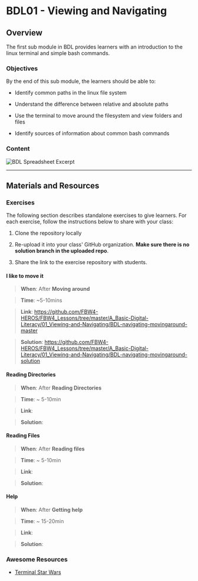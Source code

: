 # BDL01 - Viewing and Navigating

  

## Overview

  

The first sub module in BDL provides learners with an introduction to the linux terminal and simple bash commands.

  

### Objectives

  

By the end of this sub module, the learners should be able to:

  

- Identify common paths in the linux file system

- Understand the difference between relative and absolute paths

- Use the terminal to move around the filesystem and view folders and files

- Identify sources of information about common bash commands

  

### Content

  

![BDL Spreadsheet Excerpt](http://spreadshot.io/api/capture?id=2PACX-1vRmbQwSykUGZ0ft5T7p6_eAwOaQk-fAe2Jrq_D-7hILIa1eH-9W-7xMCbh5c92uXbFY5OOQnY-Oifl2&gid=0&single=true&range=C2:C7&width=525&height=450&scale=1.25)

  



  

---

  

## Materials and Resources

  

### Exercises

  

The following section describes standalone exercises to give learners. For each exercise, follow the instructions below to share with your class:

  

1. Clone the repository locally

1. Re-upload it into your class' GitHub organization. **Make sure there is no solution branch in the uploaded repo**.

1. Share the link to the exercise repository with students.

  

#### I like to move it

  

>  **When**: After **Moving around**

>

>  **Time**: ~5-10mins

>

>  **Link**: https://github.com/FBW4-HEROS/FBW4_Lessons/tree/master/A_Basic-Digital-Literacy/01_Viewing-and-Navigating/BDL-navigating-movingaround-master

>

>  **Solution**: https://github.com/FBW4-HEROS/FBW4_Lessons/tree/master/A_Basic-Digital-Literacy/01_Viewing-and-Navigating/BDL-navigating-movingaround-solution

  

#### Reading Directories

  

>  **When**: After **Reading Directories**

>

>  **Time**: ~ 5-10min

>

>  **Link**:

>

>  **Solution**:
  

#### Reading Files

  

>  **When**: After **Reading files**

>

>  **Time**: ~ 5-10min

>

>  **Link**: 

>

>  **Solution**:

  

#### Help

  

>  **When**: After **Getting help**

>

>  **Time**: ~ 15-20min

>

>  **Link**: 

>

>  **Solution**:
  

### Awesome Resources

  

-  [Terminal Star Wars](https://itsfoss.com/star-wars-linux/)